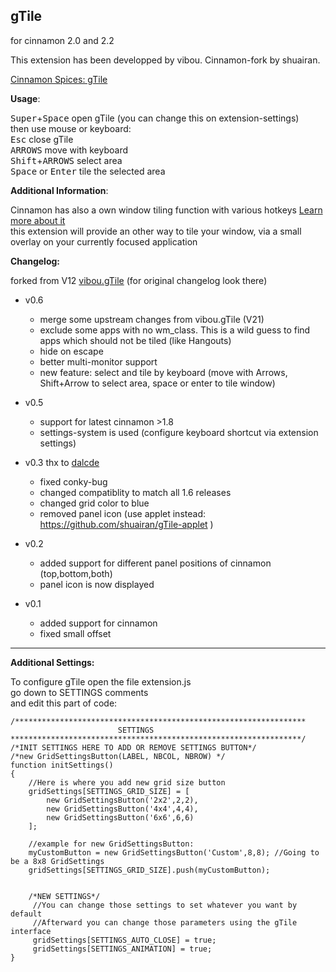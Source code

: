 gTile
-----
for cinnamon 2.0 and 2.2

This extension has been developped by vibou. Cinnamon-fork by shuairan.

[Cinnamon Spices: gTile](http://cinnamon-spices.linuxmint.com/extensions/view/21)

**Usage**:

  <kbd>Super</kbd>+<kbd>Space</kbd> open gTile  (you can change this on extension-settings)  
  then use mouse or keyboard:  
  <kbd>Esc</kbd> close gTile  
  <kbd>ARROWS</kbd> move with keyboard  
  <kbd>Shift</kbd>+<kbd>ARROWS</kbd> select area  
  <kbd>Space</kbd> or <kbd>Enter</kbd> tile the selected area  

**Additional Information**:

  Cinnamon has also a own window tiling function with various hotkeys [Learn more about it](http://segfault.linuxmint.com/2013/07/new-window-tiling-and-snapping-functionality/)  
  this extension will provide an other way to tile your window, via a small overlay on your currently focused application

**Changelog:**

forked from V12 [vibou.gTile](https://github.com/vibou/vibou.gTile) (for original changelog look there)

* v0.6
    + merge some upstream changes from vibou.gTile (V21)
    + exclude some apps with no wm_class. This is a wild guess to find apps which should not be tiled (like Hangouts)
    + hide on escape
	+ better multi-monitor support
    + new feature: select and tile by keyboard (move with Arrows, Shift+Arrow to select area, space or enter to tile window)

* v0.5 
    + support for latest cinnamon >1.8
    + settings-system is used (configure keyboard shortcut via extension settings)

* v0.3 thx to [dalcde](https://github.com/dalcde)
    + fixed conky-bug
    + changed compatiblity to match all 1.6 releases
    + changed grid color to blue
    + removed panel icon (use applet instead: https://github.com/shuairan/gTile-applet )

* v0.2
    + added support for different panel positions of cinnamon (top,bottom,both)
    + panel icon is now displayed

* v0.1
    + added support for cinnamon
    + fixed small offset

-----

**Additional Settings:**

To configure gTile open the file extension.js  
go down to SETTINGS comments  
and edit this part of code:
    

    /*****************************************************************
                            SETTINGS
    *****************************************************************/
    /*INIT SETTINGS HERE TO ADD OR REMOVE SETTINGS BUTTON*/
    /*new GridSettingsButton(LABEL, NBCOL, NBROW) */
    function initSettings()
    {
        //Here is where you add new grid size button
        gridSettings[SETTINGS_GRID_SIZE] = [
            new GridSettingsButton('2x2',2,2),
            new GridSettingsButton('4x4',4,4),
            new GridSettingsButton('6x6',6,6)
        ];
        
        //example for new GridSettingsButton:
        myCustomButton = new GridSettingsButton('Custom',8,8); //Going to be a 8x8 GridSettings 
        gridSettings[SETTINGS_GRID_SIZE].push(myCustomButton);
        
        
        /*NEW SETTINGS*/    
         //You can change those settings to set whatever you want by default
         //Afterward you can change those parameters using the gTile interface
         gridSettings[SETTINGS_AUTO_CLOSE] = true;
         gridSettings[SETTINGS_ANIMATION] = true;
    }

